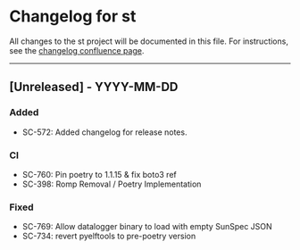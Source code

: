 # Changelog for st

All changes to the st project will be documented in this file.
For instructions, see the [changelog confluence page](https://epcpower.atlassian.net/l/c/zM7wz0at).

-------------------------------------------------------------------------------

## [Unreleased] - YYYY-MM-DD

### Added

- SC-572: Added changelog for release notes.

### CI

- SC-760: Pin poetry to 1.1.15 & fix boto3 ref
- SC-398: Romp Removal / Poetry Implementation

### Fixed

- SC-769: Allow datalogger binary to load with empty SunSpec JSON
- SC-734: revert pyelftools to pre-poetry version

